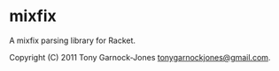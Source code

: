 # mixfix

A mixfix parsing library for Racket.

Copyright (C) 2011 Tony Garnock-Jones <tonygarnockjones@gmail.com>.
